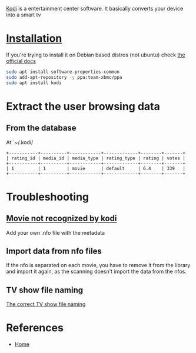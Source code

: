 
[Kodi](https://kodi.tv/) is a entertainment center software. It basically converts your device into a smart tv

# [Installation](https://kodi.wiki/view/HOW-TO:Install_Kodi_for_Linux)

If you're trying to install it on Debian based distros (not ubuntu) check [the official docs](https://kodi.wiki/view/HOW-TO:Install_Kodi_for_Linux#Debian)

```bash
sudo apt install software-properties-common
sudo add-apt-repository -y ppa:team-xbmc/ppa
sudo apt install kodi
```

# Extract the user browsing data

## From the database

At `~/.kodi/

```
+-----------+----------+------------+-------------+--------+-------+
| rating_id | media_id | media_type | rating_type | rating | votes |
+-----------+----------+------------+-------------+--------+-------+
| 1         | 1        | movie      | default     | 6.4    | 339   |
+-----------+----------+------------+-------------+--------+-------+
```

# Troubleshooting

## [Movie not recognized by kodi](https://kodi.wiki/view/Incorrect_and_missing_videos)

Add your own .nfo file with the metadata

## Import data from nfo files

If the nfo is separated on each movie, you have to remove it from the library
and import it again, as the scanning doesn't import the data from the nfos.

## TV show file naming

[The correct TV show file naming](https://kodi.wiki/view/Naming_video_files/TV_shows)

# References

- [Home](https://kodi.tv/)
